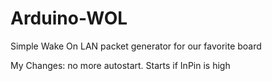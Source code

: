 Arduino-WOL
===========

Simple Wake On LAN packet generator for our favorite board

My Changes:
no more autostart.
Starts if  InPin is high
